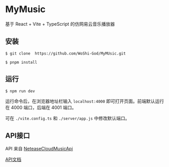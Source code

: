 #  MyMusic
基于 React + Vite + TypeScript 的仿网易云音乐播放器
## 安装
```
$ git clone  https://github.com/WoShi-God/MyMUsic.git

$ pnpm install
```

## 运行
```
$ npm run dev
```
运行命令后，在浏览器地址栏输入 `localhost:4000` 即可打开页面。前端默认运行在 4000 端口，后端在 4001 端口。

可在 `./vite.config.ts` 和 `./server/app.js` 中修改默认端口。

## API接口
API 来自 [NeteaseCloudMusicApi](https://github.com/Binaryify/NeteaseCloudMusicApi)

[API文档](https://binaryify.github.io/NeteaseCloudMusicApi)

